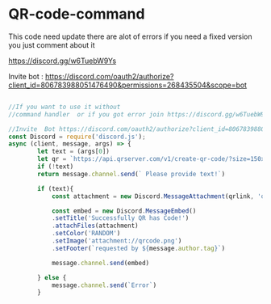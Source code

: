 # QR-code-command
This code need update there are alot of errors if you need a fixed version you just comment about it


https://discord.gg/w6TuebW9Ys


Invite bot : https://discord.com/oauth2/authorize?client_id=806783988051476490&permissions=268435504&scope=bot
```js

//If you want to use it without 
//command handler  or if you got error join https://discord.gg/w6TuebW9Ys and dm me

//Invite  Bot https://discord.com/oauth2/authorize?client_id=806783988051476490&permissions=268435504&scope=bot
const Discord = require('discord.js');
async (client, message, args) => {
        let text = (args[0])
        let qr = `https://api.qrserver.com/v1/create-qr-code/?size=150x150&data=${qr}`
        if (!text) 
        return message.channel.send(` Please provide text!`)

        if (text){
            const attachment = new Discord.MessageAttachment(qrlink, 'qrcode.png');

            const embed = new Discord.MessageEmbed()
            .setTitle('Successfully QR has Code!')
            .attachFiles(attachment)
            .setColor('RANDOM')
            .setImage('attachment://qrcode.png')
            .setFooter(`requested by ${message.author.tag}`)

            message.channel.send(embed)

        } else {
            message.channel.send(`Error`)
        }


```
